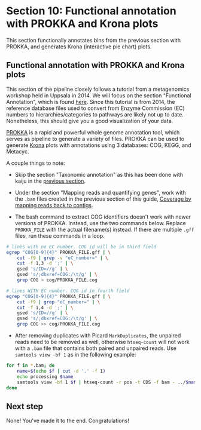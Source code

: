 # Section 10: Functional annotation with PROKKA and Krona plots

This section functionally annotates bins from the previous section with PROKKA, and generates Krona (interactive pie chart) plots.

## Functional annotation with PROKKA and Krona plots

This section of the pipeline closely follows a tutorial from a metagenomics workshop held in Uppsala in 2014. We will focus on the section "Functional Annotation", which is found [here](http://metagenomics-workshop.readthedocs.io/en/latest/annotation/functional_annotation.html). Since this tutorial is from 2014, the reference database files used to convert from Enzyme Commission (EC) numbers to hierarchies/categories to pathways are likely not up to date. Nonetheless, this should give you a good visualization of your data.

[PROKKA](https://github.com/tseemann/prokka) is a rapid and powerful whole genome annotation tool, which serves as pipeline to generate a variety of files. PROKKA can be used to generate [Krona](https://github.com/marbl/Krona/wiki) plots with annotations using 3 databases: COG, KEGG, and Metacyc.

A couple things to note:

- Skip the section "Taxonomic annotation" as this has been done with kaiju in the [previous section][kaiju-annotation-link].

- Under the section "Mapping reads and quantifying genes", work with the `.bam` files created in the previous section of this guide, [Coverage by mapping reads back to contigs][section4-link].

- The bash command to extract COG identifiers doesn't work with newer versions of PROKKA. Instead, use the two commands below. Replace `PROKKA_FILE` with the actual filename(s) instead. If there are multiple `.gff` files, run these commands in a loop.

```bash
# lines with no EC number. COG id will be in third field
egrep "COG[0-9]{4}" PROKKA_FILE.gff | \
    cut -f9 | grep -v "eC_number=" | \
    cut -f 1,3 -d ';' | \
    gsed 's/ID=//g' | \
    gsed 's/;dbxref=COG:/\t/g' | \
    grep COG > cog/PROKKA_FILE.cog

# lines WITH EC number. COG id in fourth field
egrep "COG[0-9]{4}" PROKKA_FILE.gff | \
    cut -f9 | grep "eC_number=" | \
    cut -f 1,4 -d ';' | \
    gsed 's/ID=//g' | \
    gsed 's/;dbxref=COG:/\t/g' | \
    grep COG >> cog/PROKKA_FILE.cog
```

- After removing duplicates with Picard `MarkDuplicates`, the unpaired reads need to be removed as well, otherwise `htseq-count` will not work with a `.bam` file that contains both paired and unpaired reads. Use `samtools view -bf 1` as in the following example:

```bash
for f in *.bam; do 
    name=$(echo $f | cut -d '.' -f 1)
    echo processing $name 
    samtools view -bf 1 $f | htseq-count -r pos -t CDS -f bam - ../$name/PROKKA.$name.gtf > $name.count 
done
```

## Next step

None! You've made it to the end. Congratulations!

[kaiju-annotation-link]: ../section_8#identifying-taxonomy-for-each-bin-using-kaiju
[section4-link]: ../section_4
